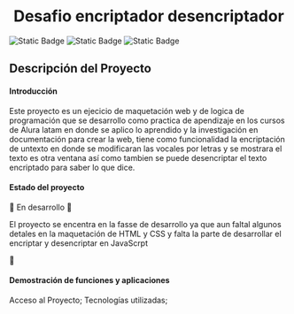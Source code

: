 <h1 align="center">Desafio encriptador desencriptador</h1>


![Static Badge](https://img.shields.io/badge/Versi%C3%B3n-1.5-blue)
![Static Badge](https://img.shields.io/badge/Estaso%20-En%20desarrollo-yellow%20)
![Static Badge](https://img.shields.io/badge/Fecha%20de%20%C3%BAltima%20actualizaci%C3%B3n-marzo-orange)

## Descripción del Proyecto
 <h4> Introducción </h4>

Este proyecto es un ejecicio de maquetación web y de logica de programación que se desarrollo como practica de apendizaje en los cursos de Alura latam en donde se aplico lo aprendido y la investigación en documentación para crear la web, tiene como funcionalidad la encriptación de untexto en donde se modificaran las vocales por letras y se mostrara el texto es otra ventana así como tambien se puede desencriptar el texto encriptado para saber lo que dice.

<h4>Estado del proyecto </h4>

:construction: En desarrollo :construction:

El proyecto se encentra en la fasse de desarrollo ya que aun faltal algunos detales en la maquetación de HTML y CSS y falta la parte de desarrollar el encriptar y desencriptar en JavaScrpt

:hammer: <h4> Demostración de funciones y aplicaciones</h4>
Acceso al Proyecto;
Tecnologías utilizadas;
